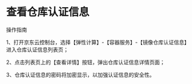 
# 查看仓库认证信息

操作指南

1、打开京东云控制台，选择【弹性计算】-【容器服务】-【镜像仓库认证信息】进入仓库认证信息列表页；

2、点击列表页上的【查看详情】按钮，弹出仓库认证信息详情页面；


3、仓库认证信息的密码将加密显示，以加强认证信息的安全性。